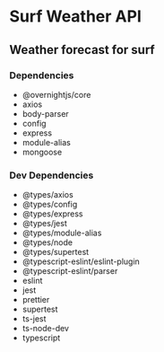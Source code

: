 # Surf Weather API

## Weather forecast for surf

### Dependencies

* @overnightjs/core
* axios
* body-parser
* config
* express
* module-alias
* mongoose

### Dev Dependencies

* @types/axios
* @types/config
* @types/express
* @types/jest
* @types/module-alias
* @types/node
* @types/supertest
* @typescript-eslint/eslint-plugin
* @typescript-eslint/parser
* eslint
* jest
* prettier
* supertest
* ts-jest
* ts-node-dev
* typescript
